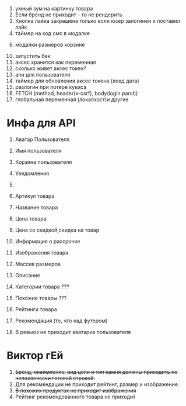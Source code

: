 
1. умный зум на картинку товара
2. Если бренд не приходит - то не рендерить
3. Кнопка лайка закрашена только если юзер залогинен и поставил лайк
4. таймер на код смс в модалке
<!-- 5. в баскете конпка красаная при каунт больше 0 -->
6. модалки размеров корзине
<!-- 7. --стики сайдбар в профиле-- -->
<!-- 8. навигация в профиле по сайдбару -->
<!-- 9. смена аватарки -->
10. запустить бек
11. аксес хранится как переменная
12. сколько живет аксес токен?
13. апи для пользователя
14. таймер для обновления аксес токена (лоад дата)
15. разлогин при потере кукиса
16. FETCH (method, header(x-csrf), body(login parol))
17. глобальная переменная (локалхост)и другие





# Инфа для  API

1. Аватар Пользователя
2. Имя пользователя
3. Корзина пользователя
4. Уведомления
5. 

1. Артикул товара
2. Название товара
3. Цена товара
4. Цена со скидкой,cкидка на товар
5. Информация о рассрочке 
6. Изображения товара
7. Массив размеров
8. Описание
9. Категории товара ???
10. Похожие товары ???
11. Рейтинги товара
12. Рекомендация (то, что над футером)

13. В ревьюз не приходит аватарка пользователя



# Виктор гЕй
1. ~~Бренд, окаймление, вид цепи и тип камня должны приходить по челоовечески готовой строкой.~~
2. Для рекомендации не приходит рейтинг, размер и изображение.
3. ~~В похожих продуктах не приходит изображения~~
4. Рейтинг рекомендованного товара не приходит
